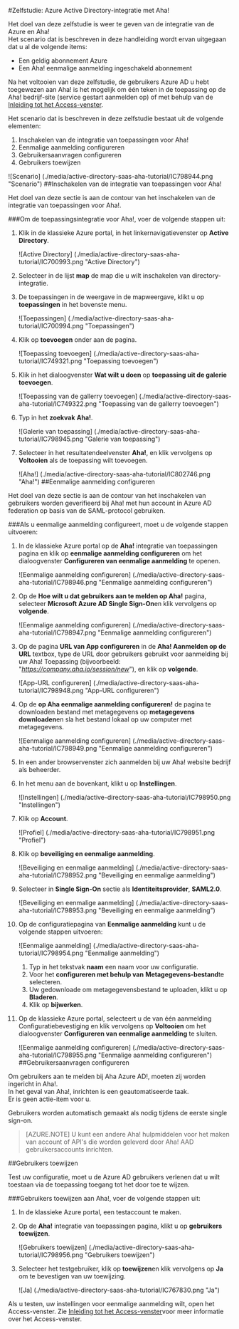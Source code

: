 <properties 
    pageTitle="Zelfstudie: Azure Active Directory-integratie met Aha! | Microsoft Azure" 
    description="Meer informatie over het gebruik van Aha! met Azure Active Directory inschakelen voor eenmalige aanmelding, geautomatiseerde provisioning en meer!" 
    services="active-directory" 
    authors="jeevansd"  
    documentationCenter="na" 
    manager="femila"/>
<tags 
    ms.service="active-directory" 
    ms.devlang="na" 
    ms.topic="article" 
    ms.tgt_pltfrm="na" 
    ms.workload="identity" 
    ms.date="09/29/2016" 
    ms.author="jeedes" />

#<a name="tutorial-azure-active-directory-integration-with-aha"></a>Zelfstudie: Azure Active Directory-integratie met Aha!

Het doel van deze zelfstudie is weer te geven van de integratie van de Azure en Aha!  
Het scenario dat is beschreven in deze handleiding wordt ervan uitgegaan dat u al de volgende items:

-   Een geldig abonnement Azure
-   Een Aha! eenmalige aanmelding ingeschakeld abonnement

Na het voltooien van deze zelfstudie, de gebruikers Azure AD u hebt toegewezen aan Aha! is het mogelijk om één teken in de toepassing op de Aha! bedrijf-site (service gestart aanmelden op) of met behulp van de [Inleiding tot het Access-venster](active-directory-saas-access-panel-introduction.md).

Het scenario dat is beschreven in deze zelfstudie bestaat uit de volgende elementen:

1.  Inschakelen van de integratie van toepassingen voor Aha!
2.  Eenmalige aanmelding configureren
3.  Gebruikersaanvragen configureren
4.  Gebruikers toewijzen

![Scenario] (./media/active-directory-saas-aha-tutorial/IC798944.png "Scenario")
##<a name="enabling-the-application-integration-for-aha"></a>Inschakelen van de integratie van toepassingen voor Aha!

Het doel van deze sectie is aan de contour van het inschakelen van de integratie van toepassingen voor Aha!.

###<a name="to-enable-the-application-integration-for-aha-perform-the-following-steps"></a>Om de toepassingsintegratie voor Aha!, voer de volgende stappen uit:

1.  Klik in de klassieke Azure portal, in het linkernavigatievenster op **Active Directory**.

    ![Active Directory] (./media/active-directory-saas-aha-tutorial/IC700993.png "Active Directory")

2.  Selecteer in de lijst **map** de map die u wilt inschakelen van directory-integratie.

3.  De toepassingen in de weergave in de mapweergave, klikt u op **toepassingen** in het bovenste menu.

    ![Toepassingen] (./media/active-directory-saas-aha-tutorial/IC700994.png "Toepassingen")

4.  Klik op **toevoegen** onder aan de pagina.

    ![Toepassing toevoegen] (./media/active-directory-saas-aha-tutorial/IC749321.png "Toepassing toevoegen")

5.  Klik in het dialoogvenster **Wat wilt u doen** op **toepassing uit de galerie toevoegen**.

    ![Toepassing van de gallerry toevoegen] (./media/active-directory-saas-aha-tutorial/IC749322.png "Toepassing van de gallerry toevoegen")

6.  Typ in het **zoekvak** **Aha!**.

    ![Galerie van toepassing] (./media/active-directory-saas-aha-tutorial/IC798945.png "Galerie van toepassing")

7.  Selecteer in het resultatendeelvenster **Aha!**, en klik vervolgens op **Voltooien** als de toepassing wilt toevoegen.

    ![Aha!] (./media/active-directory-saas-aha-tutorial/IC802746.png "Aha!")
##<a name="configuring-single-sign-on"></a>Eenmalige aanmelding configureren

Het doel van deze sectie is aan de contour van het inschakelen van gebruikers worden geverifieerd bij Aha! met hun account in Azure AD federation op basis van de SAML-protocol gebruiken.

###<a name="to-configure-single-sign-on-perform-the-following-steps"></a>Als u eenmalige aanmelding configureert, moet u de volgende stappen uitvoeren:

1.  In de klassieke Azure portal op de **Aha!** integratie van toepassingen pagina en klik op **eenmalige aanmelding configureren** om het dialoogvenster **Configureren van eenmalige aanmelding** te openen.

    ![Eenmalige aanmelding configureren] (./media/active-directory-saas-aha-tutorial/IC798946.png "Eenmalige aanmelding configureren")

2.  Op de **Hoe wilt u dat gebruikers aan te melden op Aha!** pagina, selecteer **Microsoft Azure AD Single Sign-On**en klik vervolgens op **volgende**.

    ![Eenmalige aanmelding configureren] (./media/active-directory-saas-aha-tutorial/IC798947.png "Eenmalige aanmelding configureren")

3.  Op de pagina **URL van App configureren** in de **Aha! Aanmelden op de URL** textbox, type de URL door gebruikers gebruikt voor aanmelding bij uw Aha! Toepassing (bijvoorbeeld: "*https://company.aha.io/session/new*"), en klik op **volgende**.

    ![App-URL configureren] (./media/active-directory-saas-aha-tutorial/IC798948.png "App-URL configureren")

4.  Op de **op Aha eenmalige aanmelding configureren!** de pagina te downloaden bestand met metagegevens op **metagegevens downloaden**en sla het bestand lokaal op uw computer met metagegevens.

    ![Eenmalige aanmelding configureren] (./media/active-directory-saas-aha-tutorial/IC798949.png "Eenmalige aanmelding configureren")

5.  In een ander browservenster zich aanmelden bij uw Aha! website bedrijf als beheerder.

6.  In het menu aan de bovenkant, klikt u op **Instellingen**.

    ![Instellingen] (./media/active-directory-saas-aha-tutorial/IC798950.png "Instellingen")

7.  Klik op **Account**.

    ![Profiel] (./media/active-directory-saas-aha-tutorial/IC798951.png "Profiel")

8.  Klik op **beveiliging en eenmalige aanmelding**.

    ![Beveiliging en eenmalige aanmelding] (./media/active-directory-saas-aha-tutorial/IC798952.png "Beveiliging en eenmalige aanmelding")

9.  Selecteer in **Single Sign-On** sectie als **Identiteitsprovider**, **SAML2.0**.

    ![Beveiliging en eenmalige aanmelding] (./media/active-directory-saas-aha-tutorial/IC798953.png "Beveiliging en eenmalige aanmelding")

10. Op de configuratiepagina van **Eenmalige aanmelding** kunt u de volgende stappen uitvoeren:

    ![Eenmalige aanmelding] (./media/active-directory-saas-aha-tutorial/IC798954.png "Eenmalige aanmelding")

    1.  Typ in het tekstvak **naam** een naam voor uw configuratie.
    2.  Voor het **configureren met behulp van** **Metagegevens-bestand**te selecteren.
    3.  Uw gedownloade om metagegevensbestand te uploaden, klikt u op **Bladeren**.
    4.  Klik op **bijwerken**.

11. Op de klassieke Azure portal, selecteert u de van één aanmelding Configuratiebevestiging en klik vervolgens op **Voltooien** om het dialoogvenster **Configureren van eenmalige aanmelding** te sluiten.

    ![Eenmalige aanmelding configureren] (./media/active-directory-saas-aha-tutorial/IC798955.png "Eenmalige aanmelding configureren")
##<a name="configuring-user-provisioning"></a>Gebruikersaanvragen configureren

Om gebruikers aan te melden bij Aha Azure AD!, moeten zij worden ingericht in Aha!.  
In het geval van Aha!, inrichten is een geautomatiseerde taak.  
Er is geen actie-item voor u.
  
Gebruikers worden automatisch gemaakt als nodig tijdens de eerste single sign-on.

>[AZURE.NOTE] U kunt een andere Aha! hulpmiddelen voor het maken van account of API's die worden geleverd door Aha! AAD gebruikersaccounts inrichten.

##<a name="assigning-users"></a>Gebruikers toewijzen

Test uw configuratie, moet u de Azure AD gebruikers verlenen dat u wilt toestaan via de toepassing toegang tot het door toe te wijzen.

###<a name="to-assign-users-to-aha-perform-the-following-steps"></a>Gebruikers toewijzen aan Aha!, voer de volgende stappen uit:

1.  In de klassieke Azure portal, een testaccount te maken.

2.  Op de **Aha!** integratie van toepassingen pagina, klikt u op **gebruikers toewijzen**.

    ![Gebruikers toewijzen] (./media/active-directory-saas-aha-tutorial/IC798956.png "Gebruikers toewijzen")

3.  Selecteer het testgebruiker, klik op **toewijzen**en klik vervolgens op **Ja** om te bevestigen van uw toewijzing.

    ![Ja] (./media/active-directory-saas-aha-tutorial/IC767830.png "Ja")

Als u testen, uw instellingen voor eenmalige aanmelding wilt, open het Access-venster. Zie [Inleiding tot het Access-venster](active-directory-saas-access-panel-introduction.md)voor meer informatie over het Access-venster.
